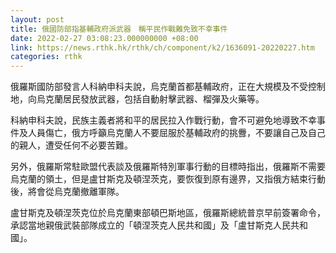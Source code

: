 ```yaml
---
layout: post
title: 俄國防部指基輔政府派武器　稱平民作戰難免致不幸事件
date: 2022-02-27 03:08:23.000000000 +08:00
link: https://news.rthk.hk/rthk/ch/component/k2/1636091-20220227.htm
categories: rthk
---
```


俄羅斯國防部發言人科納申科夫說，烏克蘭首都基輔政府，正在大規模及不受控制地，向烏克蘭居民發放武器，包括自動射擊武器、榴彈及火藥等。

科納申科夫說，民族主義者將和平的居民拉入作戰行動，會不可避免地導致不幸事件及人員傷亡，俄方呼籲烏克蘭人不要屈服於基輔政府的挑釁，不要讓自己及自己的親人，遭受任何不必要苦難。

另外，俄羅斯常駐歐盟代表談及俄羅斯特別軍事行動的目標時指出，俄羅斯不需要烏克蘭的領土，但是盧甘斯克及頓涅茨克，要恢復到原有邊界，又指俄方結束行動後，將會從烏克蘭撤離軍隊。

盧甘斯克及頓涅茨克位於烏克蘭東部頓巴斯地區，俄羅斯總統普京早前簽署命令，承認當地親俄武裝部隊成立的「頓涅茨克人民共和國」及「盧甘斯克人民共和國」。
